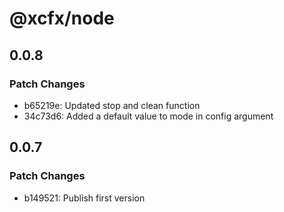 # @xcfx/node

## 0.0.8

### Patch Changes

- b65219e: Updated stop and clean function
- 34c73d6: Added a default value to mode in config argument

## 0.0.7

### Patch Changes

- b149521: Publish first version
